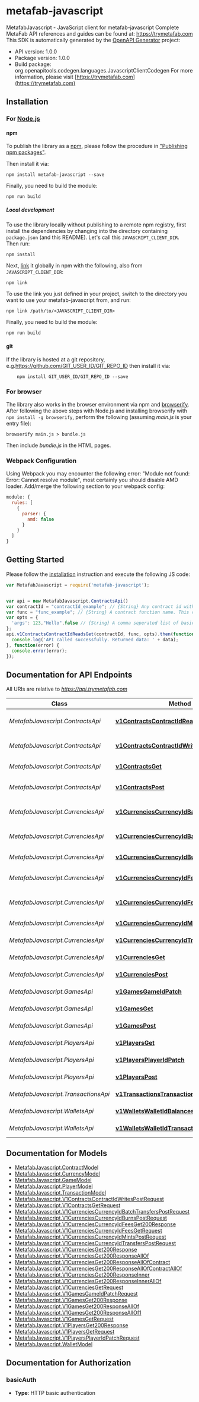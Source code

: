 # metafab-javascript

MetafabJavascript - JavaScript client for metafab-javascript
 Complete MetaFab API references and guides can be found at: https://trymetafab.com
This SDK is automatically generated by the [OpenAPI Generator](https://openapi-generator.tech) project:

- API version: 1.0.0
- Package version: 1.0.0
- Build package: org.openapitools.codegen.languages.JavascriptClientCodegen
For more information, please visit [https://trymetafab.com](https://trymetafab.com)

## Installation

### For [Node.js](https://nodejs.org/)

#### npm

To publish the library as a [npm](https://www.npmjs.com/), please follow the procedure in ["Publishing npm packages"](https://docs.npmjs.com/getting-started/publishing-npm-packages).

Then install it via:

```shell
npm install metafab-javascript --save
```

Finally, you need to build the module:

```shell
npm run build
```

##### Local development

To use the library locally without publishing to a remote npm registry, first install the dependencies by changing into the directory containing `package.json` (and this README). Let's call this `JAVASCRIPT_CLIENT_DIR`. Then run:

```shell
npm install
```

Next, [link](https://docs.npmjs.com/cli/link) it globally in npm with the following, also from `JAVASCRIPT_CLIENT_DIR`:

```shell
npm link
```

To use the link you just defined in your project, switch to the directory you want to use your metafab-javascript from, and run:

```shell
npm link /path/to/<JAVASCRIPT_CLIENT_DIR>
```

Finally, you need to build the module:

```shell
npm run build
```

#### git

If the library is hosted at a git repository, e.g.https://github.com/GIT_USER_ID/GIT_REPO_ID
then install it via:

```shell
    npm install GIT_USER_ID/GIT_REPO_ID --save
```

### For browser

The library also works in the browser environment via npm and [browserify](http://browserify.org/). After following
the above steps with Node.js and installing browserify with `npm install -g browserify`,
perform the following (assuming *main.js* is your entry file):

```shell
browserify main.js > bundle.js
```

Then include *bundle.js* in the HTML pages.

### Webpack Configuration

Using Webpack you may encounter the following error: "Module not found: Error:
Cannot resolve module", most certainly you should disable AMD loader. Add/merge
the following section to your webpack config:

```javascript
module: {
  rules: [
    {
      parser: {
        amd: false
      }
    }
  ]
}
```

## Getting Started

Please follow the [installation](#installation) instruction and execute the following JS code:

```javascript
var MetafabJavascript = require('metafab-javascript');


var api = new MetafabJavascript.ContractsApi()
var contractId = "contractId_example"; // {String} Any contract id within the MetaFab ecosystem.
var func = "func_example"; // {String} A contract function name. This can be any valid function from the the ABI of the contract you are interacting with. For example, `balanceOf`.
var opts = {
  'args': 123,"Hello",false // {String} A comma seperated list of basic data type arguments. This is optional and only necessary if the function being invoked requires arguments per the contract ABI. For example, `123,\"Hello\",false`.
};
api.v1ContractsContractIdReadsGet(contractId, func, opts).then(function(data) {
  console.log('API called successfully. Returned data: ' + data);
}, function(error) {
  console.error(error);
});


```

## Documentation for API Endpoints

All URIs are relative to *https://api.trymetafab.com*

Class | Method | HTTP request | Description
------------ | ------------- | ------------- | -------------
*MetafabJavascript.ContractsApi* | [**v1ContractsContractIdReadsGet**](docs/ContractsApi.md#v1ContractsContractIdReadsGet) | **GET** /v1/contracts/{contractId}/reads | Read contract data
*MetafabJavascript.ContractsApi* | [**v1ContractsContractIdWritesPost**](docs/ContractsApi.md#v1ContractsContractIdWritesPost) | **POST** /v1/contracts/{contractId}/writes | Write contract data
*MetafabJavascript.ContractsApi* | [**v1ContractsGet**](docs/ContractsApi.md#v1ContractsGet) | **GET** /v1/contracts | Get contracts
*MetafabJavascript.ContractsApi* | [**v1ContractsPost**](docs/ContractsApi.md#v1ContractsPost) | **POST** /v1/contracts | Create custom contract
*MetafabJavascript.CurrenciesApi* | [**v1CurrenciesCurrencyIdBalancesGet**](docs/CurrenciesApi.md#v1CurrenciesCurrencyIdBalancesGet) | **GET** /v1/currencies/{currencyId}/balances | Get currency balance
*MetafabJavascript.CurrenciesApi* | [**v1CurrenciesCurrencyIdBatchTransfersPost**](docs/CurrenciesApi.md#v1CurrenciesCurrencyIdBatchTransfersPost) | **POST** /v1/currencies/{currencyId}/batchTransfers | Batch transfer currency
*MetafabJavascript.CurrenciesApi* | [**v1CurrenciesCurrencyIdBurnsPost**](docs/CurrenciesApi.md#v1CurrenciesCurrencyIdBurnsPost) | **POST** /v1/currencies/{currencyId}/burns | Burn currency
*MetafabJavascript.CurrenciesApi* | [**v1CurrenciesCurrencyIdFeesGet**](docs/CurrenciesApi.md#v1CurrenciesCurrencyIdFeesGet) | **GET** /v1/currencies/{currencyId}/fees | Get currency fees
*MetafabJavascript.CurrenciesApi* | [**v1CurrenciesCurrencyIdFeesPost**](docs/CurrenciesApi.md#v1CurrenciesCurrencyIdFeesPost) | **POST** /v1/currencies/{currencyId}/fees | Set currency fees
*MetafabJavascript.CurrenciesApi* | [**v1CurrenciesCurrencyIdMintsPost**](docs/CurrenciesApi.md#v1CurrenciesCurrencyIdMintsPost) | **POST** /v1/currencies/{currencyId}/mints | Mint currency
*MetafabJavascript.CurrenciesApi* | [**v1CurrenciesCurrencyIdTransfersPost**](docs/CurrenciesApi.md#v1CurrenciesCurrencyIdTransfersPost) | **POST** /v1/currencies/{currencyId}/transfers | Transfer currency
*MetafabJavascript.CurrenciesApi* | [**v1CurrenciesGet**](docs/CurrenciesApi.md#v1CurrenciesGet) | **GET** /v1/currencies | Get currencies
*MetafabJavascript.CurrenciesApi* | [**v1CurrenciesPost**](docs/CurrenciesApi.md#v1CurrenciesPost) | **POST** /v1/currencies | Create currency
*MetafabJavascript.GamesApi* | [**v1GamesGameIdPatch**](docs/GamesApi.md#v1GamesGameIdPatch) | **PATCH** /v1/games/{gameId} | Update game
*MetafabJavascript.GamesApi* | [**v1GamesGet**](docs/GamesApi.md#v1GamesGet) | **GET** /v1/games | Authenticate game
*MetafabJavascript.GamesApi* | [**v1GamesPost**](docs/GamesApi.md#v1GamesPost) | **POST** /v1/games | Create game
*MetafabJavascript.PlayersApi* | [**v1PlayersGet**](docs/PlayersApi.md#v1PlayersGet) | **GET** /v1/players | Authenticate player
*MetafabJavascript.PlayersApi* | [**v1PlayersPlayerIdPatch**](docs/PlayersApi.md#v1PlayersPlayerIdPatch) | **PATCH** /v1/players/{playerId} | Update player
*MetafabJavascript.PlayersApi* | [**v1PlayersPost**](docs/PlayersApi.md#v1PlayersPost) | **POST** /v1/players | Create player
*MetafabJavascript.TransactionsApi* | [**v1TransactionsTransactionIdGet**](docs/TransactionsApi.md#v1TransactionsTransactionIdGet) | **GET** /v1/transactions/{transactionId} | Get transaction
*MetafabJavascript.WalletsApi* | [**v1WalletsWalletIdBalancesGet**](docs/WalletsApi.md#v1WalletsWalletIdBalancesGet) | **GET** /v1/wallets/{walletId}/balances | Get wallet balances
*MetafabJavascript.WalletsApi* | [**v1WalletsWalletIdTransactionsGet**](docs/WalletsApi.md#v1WalletsWalletIdTransactionsGet) | **GET** /v1/wallets/{walletId}/transactions | Get wallet transactions


## Documentation for Models

 - [MetafabJavascript.ContractModel](docs/ContractModel.md)
 - [MetafabJavascript.CurrencyModel](docs/CurrencyModel.md)
 - [MetafabJavascript.GameModel](docs/GameModel.md)
 - [MetafabJavascript.PlayerModel](docs/PlayerModel.md)
 - [MetafabJavascript.TransactionModel](docs/TransactionModel.md)
 - [MetafabJavascript.V1ContractsContractIdWritesPostRequest](docs/V1ContractsContractIdWritesPostRequest.md)
 - [MetafabJavascript.V1ContractsGetRequest](docs/V1ContractsGetRequest.md)
 - [MetafabJavascript.V1CurrenciesCurrencyIdBatchTransfersPostRequest](docs/V1CurrenciesCurrencyIdBatchTransfersPostRequest.md)
 - [MetafabJavascript.V1CurrenciesCurrencyIdBurnsPostRequest](docs/V1CurrenciesCurrencyIdBurnsPostRequest.md)
 - [MetafabJavascript.V1CurrenciesCurrencyIdFeesGet200Response](docs/V1CurrenciesCurrencyIdFeesGet200Response.md)
 - [MetafabJavascript.V1CurrenciesCurrencyIdFeesGetRequest](docs/V1CurrenciesCurrencyIdFeesGetRequest.md)
 - [MetafabJavascript.V1CurrenciesCurrencyIdMintsPostRequest](docs/V1CurrenciesCurrencyIdMintsPostRequest.md)
 - [MetafabJavascript.V1CurrenciesCurrencyIdTransfersPostRequest](docs/V1CurrenciesCurrencyIdTransfersPostRequest.md)
 - [MetafabJavascript.V1CurrenciesGet200Response](docs/V1CurrenciesGet200Response.md)
 - [MetafabJavascript.V1CurrenciesGet200ResponseAllOf](docs/V1CurrenciesGet200ResponseAllOf.md)
 - [MetafabJavascript.V1CurrenciesGet200ResponseAllOfContract](docs/V1CurrenciesGet200ResponseAllOfContract.md)
 - [MetafabJavascript.V1CurrenciesGet200ResponseAllOfContractAllOf](docs/V1CurrenciesGet200ResponseAllOfContractAllOf.md)
 - [MetafabJavascript.V1CurrenciesGet200ResponseInner](docs/V1CurrenciesGet200ResponseInner.md)
 - [MetafabJavascript.V1CurrenciesGet200ResponseInnerAllOf](docs/V1CurrenciesGet200ResponseInnerAllOf.md)
 - [MetafabJavascript.V1CurrenciesGetRequest](docs/V1CurrenciesGetRequest.md)
 - [MetafabJavascript.V1GamesGameIdPatchRequest](docs/V1GamesGameIdPatchRequest.md)
 - [MetafabJavascript.V1GamesGet200Response](docs/V1GamesGet200Response.md)
 - [MetafabJavascript.V1GamesGet200ResponseAllOf](docs/V1GamesGet200ResponseAllOf.md)
 - [MetafabJavascript.V1GamesGet200ResponseAllOf1](docs/V1GamesGet200ResponseAllOf1.md)
 - [MetafabJavascript.V1GamesGetRequest](docs/V1GamesGetRequest.md)
 - [MetafabJavascript.V1PlayersGet200Response](docs/V1PlayersGet200Response.md)
 - [MetafabJavascript.V1PlayersGetRequest](docs/V1PlayersGetRequest.md)
 - [MetafabJavascript.V1PlayersPlayerIdPatchRequest](docs/V1PlayersPlayerIdPatchRequest.md)
 - [MetafabJavascript.WalletModel](docs/WalletModel.md)


## Documentation for Authorization



### basicAuth

- **Type**: HTTP basic authentication

